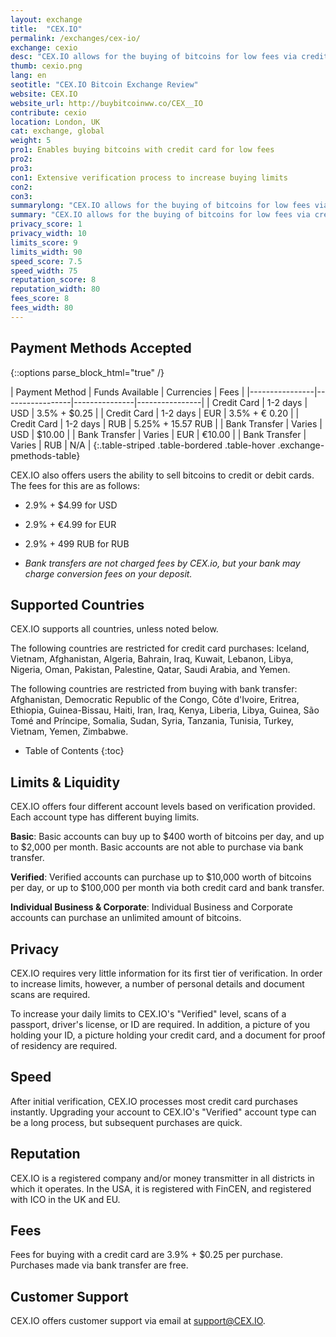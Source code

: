 ```yaml
---
layout: exchange
title:  "CEX.IO"
permalink: /exchanges/cex-io/
exchange: cexio
desc: "CEX.IO allows for the buying of bitcoins for low fees via credit card. Customers can also purchase for free with bank transfers."
thumb: cexio.png
lang: en
seotitle: "CEX.IO Bitcoin Exchange Review"
website: CEX.IO
website_url: http://buybitcoinww.co/CEX__IO
contribute: cexio
location: London, UK
cat: exchange, global
weight: 5
pro1: Enables buying bitcoins with credit card for low fees
pro2: 
pro3: 
con1: Extensive verification process to increase buying limits
con2: 
con3:
summarylong: "CEX.IO allows for the buying of bitcoins for low fees via credit card. Customers can also purchase for free with bank transfers."
summary: "CEX.IO allows for the buying of bitcoins for low fees via credit card. Customers can also purchase for free with bank transfers."
privacy_score: 1
privacy_width: 10
limits_score: 9
limits_width: 90
speed_score: 7.5
speed_width: 75
reputation_score: 8
reputation_width: 80
fees_score: 8
fees_width: 80
---
```

 

## Payment Methods Accepted

{::options parse_block_html="true" /}
<div class="table-responsive">
| Payment Method | Funds Available | Currencies    | Fees           |
|----------------|-----------------|---------------|----------------|
| Credit Card    | 1-2 days        | USD           | 3.5% + $0.25   |
| Credit Card    | 1-2 days        | EUR           | 3.5% + € 0.20  |
| Credit Card    | 1-2 days        | RUB           | 5.25% +  15.57 RUB |
| Bank Transfer  | Varies          | USD           | $10.00         |
| Bank Transfer  | Varies          | EUR           | €10.00         |
| Bank Transfer  | Varies          | RUB           | N/A            |
{:.table-striped .table-bordered .table-hover .exchange-pmethods-table}

</div>

CEX.IO also offers users the ability to sell bitcoins to credit or debit cards. The fees for this are as follows: 

* 2.9% + $4.99 for USD
* 2.9% + €4.99 for EUR
* 2.9% + 499 RUB for RUB

* _Bank transfers are not charged fees by CEX.io, but your bank may charge conversion fees on your deposit._

## Supported Countries
CEX.IO supports all countries, unless noted below. 

The following countries are restricted for credit card purchases: Iceland, Vietnam, Afghanistan, Algeria, Bahrain, Iraq, Kuwait, Lebanon, Libya, Nigeria, Oman, Pakistan, Palestine, Qatar, Saudi Arabia, and Yemen. 

The following countries are restricted from buying with bank transfer: Afghanistan, Democratic Republic of the Congo, Côte d'Ivoire, Eritrea, Ethiopia, Guinea-Bissau, Haiti, Iran, Iraq, Kenya, Liberia, Libya, Guinea, São Tomé and Príncipe, Somalia, Sudan, Syria, Tanzania, Tunisia, Turkey, Vietnam, Yemen, Zimbabwe. 

* Table of Contents
{:toc}

## Limits & Liquidity
CEX.IO offers four different account levels based on verification provided. Each account type has different buying limits. 

**Basic**: Basic accounts can buy up to $400 worth of bitcoins per day, and up to $2,000 per month. Basic accounts are not able to purchase via bank transfer. 

**Verified**: Verified accounts can purchase up to $10,000 worth of bitcoins per day, or up to $100,000 per month via both credit card and bank transfer. 

**Individual Business & Corporate**: Individual Business and Corporate accounts can purchase an unlimited amount of bitcoins. 

## Privacy
CEX.IO requires very little information for its first tier of verification. In order to increase limits, however, a number of personal details and document scans are required. 

To increase your daily limits to CEX.IO's "Verified" level, scans of a passport, driver's license, or ID are required. In addition, a picture of you holding your ID, a picture holding your credit card, and a document for proof of residency are required. 

## Speed
After initial verification, CEX.IO processes most credit card purchases instantly. Upgrading your account to CEX.IO's "Verified" account type can be a long process, but subsequent purchases are quick. 

## Reputation
CEX.IO is a registered company and/or money transmitter in all districts in which it operates. In the USA, it is registered with FinCEN, and registered with ICO in the UK and EU. 

## Fees
Fees for buying with a credit card are 3.9% + $0.25 per purchase. Purchases made via bank transfer are free. 

## Customer Support
CEX.IO offers customer support via email at support@CEX.IO. 